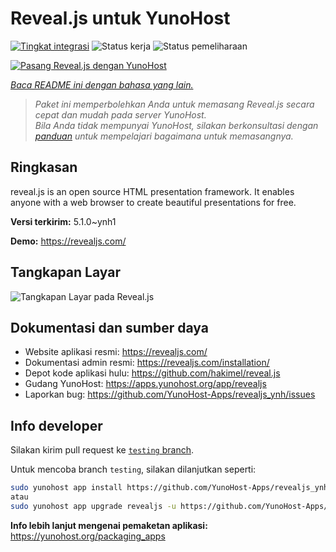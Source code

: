 <!--
N.B.: README ini dibuat secara otomatis oleh <https://github.com/YunoHost/apps/tree/master/tools/readme_generator>
Ini TIDAK boleh diedit dengan tangan.
-->

# Reveal.js untuk YunoHost

[![Tingkat integrasi](https://apps.yunohost.org/badge/integration/revealjs)](https://ci-apps.yunohost.org/ci/apps/revealjs/)
![Status kerja](https://apps.yunohost.org/badge/state/revealjs)
![Status pemeliharaan](https://apps.yunohost.org/badge/maintained/revealjs)

[![Pasang Reveal.js dengan YunoHost](https://install-app.yunohost.org/install-with-yunohost.svg)](https://install-app.yunohost.org/?app=revealjs)

*[Baca README ini dengan bahasa yang lain.](./ALL_README.md)*

> *Paket ini memperbolehkan Anda untuk memasang Reveal.js secara cepat dan mudah pada server YunoHost.*  
> *Bila Anda tidak mempunyai YunoHost, silakan berkonsultasi dengan [panduan](https://yunohost.org/install) untuk mempelajari bagaimana untuk memasangnya.*

## Ringkasan

reveal.js is an open source HTML presentation framework. It enables anyone with a web browser to create beautiful presentations for free.


**Versi terkirim:** 5.1.0~ynh1

**Demo:** <https://revealjs.com/>

## Tangkapan Layar

![Tangkapan Layar pada Reveal.js](./doc/screenshots/example.jpg)

## Dokumentasi dan sumber daya

- Website aplikasi resmi: <https://revealjs.com/>
- Dokumentasi admin resmi: <https://revealjs.com/installation/>
- Depot kode aplikasi hulu: <https://github.com/hakimel/reveal.js>
- Gudang YunoHost: <https://apps.yunohost.org/app/revealjs>
- Laporkan bug: <https://github.com/YunoHost-Apps/revealjs_ynh/issues>

## Info developer

Silakan kirim pull request ke [`testing` branch](https://github.com/YunoHost-Apps/revealjs_ynh/tree/testing).

Untuk mencoba branch `testing`, silakan dilanjutkan seperti:

```bash
sudo yunohost app install https://github.com/YunoHost-Apps/revealjs_ynh/tree/testing --debug
atau
sudo yunohost app upgrade revealjs -u https://github.com/YunoHost-Apps/revealjs_ynh/tree/testing --debug
```

**Info lebih lanjut mengenai pemaketan aplikasi:** <https://yunohost.org/packaging_apps>
